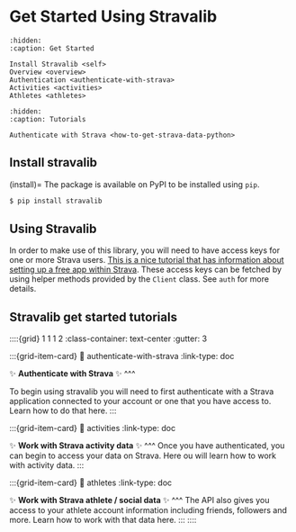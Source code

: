 # Get Started Using Stravalib

```{toctree}
:hidden:
:caption: Get Started

Install Stravalib <self>
Overview <overview>
Authentication <authenticate-with-strava>
Activities <activities>
Athletes <athletes>

```

```{toctree}
:hidden:
:caption: Tutorials

Authenticate with Strava <how-to-get-strava-data-python>

```


## Install stravalib

(install)=
The package is available on PyPI to be installed using `pip`.

```bash
$ pip install stravalib
```

## Using Stravalib

In order to make use of this library, you will need to have access keys for one or more Strava users. [This is a nice tutorial that has information about
setting up a free app within Strava](https://medium.com/analytics-vidhya/accessing-user-data-via-the-strava-api-using-stravalib-d5bee7fdde17).
These access keys can be fetched by using helper methods provided by the `Client` class.
See `auth` for more details.

## Stravalib get started tutorials

::::{grid} 1 1 1 2
:class-container: text-center
:gutter: 3

:::{grid-item-card}
:link: authenticate-with-strava
:link-type: doc

✨ **Authenticate with Strava** ✨
^^^

To begin using stravalib you will need to first authenticate with
a Strava application connected to your account or one that you
have access to. Learn how to do that here.
:::

:::{grid-item-card}
:link: activities
:link-type: doc

✨ **Work with Strava activity data** ✨
^^^
Once you have authenticated, you can begin to access your data
on Strava. Here ou will learn how to work with activity data.
:::

:::{grid-item-card}
:link: athletes
:link-type: doc

✨ **Work with Strava athlete / social data** ✨
^^^
The API also gives you access to your athlete account information including
friends, followers and more. Learn how to work with that data here.
:::
::::
